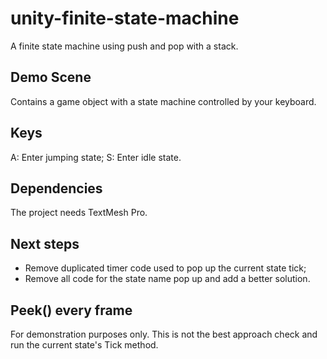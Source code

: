 # unity-finite-state-machine

A finite state machine using push and pop with a stack.

## Demo Scene
Contains a game object with a state machine controlled by your keyboard.

## Keys
A: Enter jumping state;
S: Enter idle state.

## Dependencies
The project needs TextMesh Pro.

## Next steps
- Remove duplicated timer code used to pop up the current state tick;
- Remove all code for the state name pop up and add a better solution.

## Peek() every frame
For demonstration purposes only. This is not the best approach check and run the current state's Tick method.
